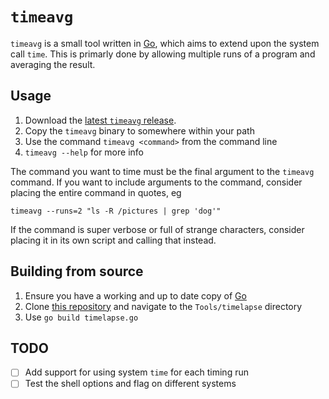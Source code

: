 # `timeavg`

`timeavg` is a small tool written in [Go](https://golang.org/), which aims to extend upon the system call `time`. This is primarly done by allowing multiple runs of a program and averaging the result.

## Usage
1. Download the [latest `timeavg` release](https://github.com/Samuel-Lewis/Tools/releases).
2. Copy the `timeavg` binary to somewhere within your path
3. Use the command `timeavg <command>` from the command line
4. `timeavg --help` for more info

The command you want to time must be the final argument to the `timeavg` command. If you want to include arguments to the command, consider placing the entire command in quotes, eg
```
timeavg --runs=2 "ls -R /pictures | grep 'dog'"
```

If the command is super verbose or full of strange characters, consider placing it in its own script and calling that instead.


## Building from source
1. Ensure you have a working and up to date copy of [Go](https://golang.org/)
2. Clone [this repository](https://github.com/Samuel-Lewis/Tools) and navigate to the `Tools/timelapse` directory
3. Use `go build timelapse.go`


## TODO
- [ ] Add support for using system `time` for each timing run
- [ ] Test the shell options and flag on different systems
